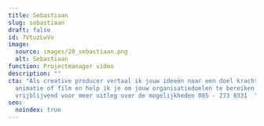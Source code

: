 ```yaml
---
title: Sebastiaan
slug: sebastiaan
draft: false
id: 7VtuzLwVv
image:
  source: images/20_sebastiaan.png
  alt: Sebastiaan
function: Projectmanager video
description: ""
cta: "Als creative producer vertaal ik jouw ideeën naar een doel krachtige
  animatie of film en help ik je om jouw organisatiedoelen te bereiken! Bel me
  vrijblijvend voor meer uitleg over de mogelijkheden 085 - 273 8331  "
seo:
  noindex: true
---
```

